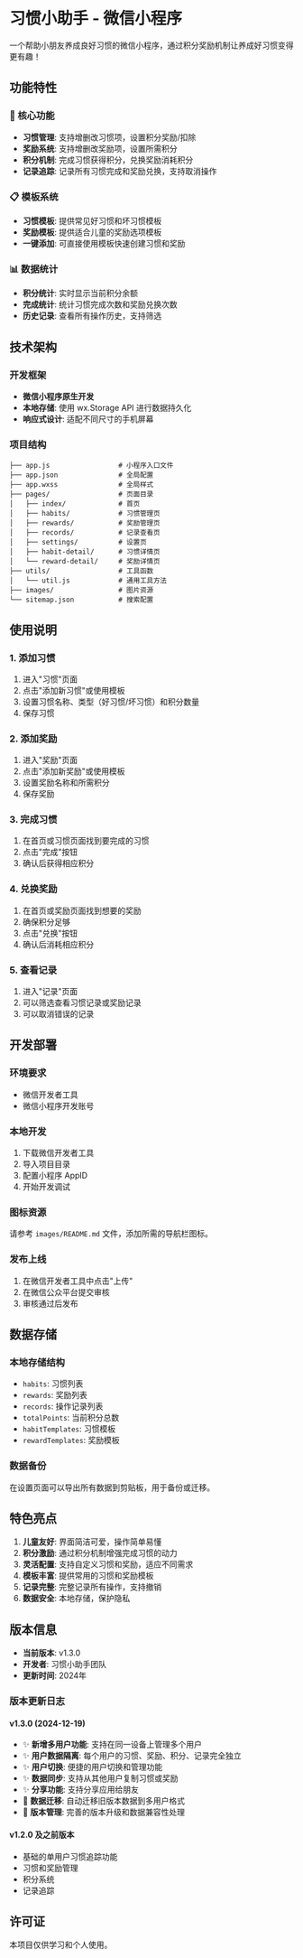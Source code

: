 # 习惯小助手 - 微信小程序

一个帮助小朋友养成良好习惯的微信小程序，通过积分奖励机制让养成好习惯变得更有趣！

## 功能特性

### 🎯 核心功能
- **习惯管理**: 支持增删改习惯项，设置积分奖励/扣除
- **奖励系统**: 支持增删改奖励项，设置所需积分
- **积分机制**: 完成习惯获得积分，兑换奖励消耗积分
- **记录追踪**: 记录所有习惯完成和奖励兑换，支持取消操作

### 📋 模板系统
- **习惯模板**: 提供常见好习惯和坏习惯模板
- **奖励模板**: 提供适合儿童的奖励选项模板
- **一键添加**: 可直接使用模板快速创建习惯和奖励

### 📊 数据统计
- **积分统计**: 实时显示当前积分余额
- **完成统计**: 统计习惯完成次数和奖励兑换次数
- **历史记录**: 查看所有操作历史，支持筛选

## 技术架构

### 开发框架
- **微信小程序原生开发**
- **本地存储**: 使用 wx.Storage API 进行数据持久化
- **响应式设计**: 适配不同尺寸的手机屏幕

### 项目结构
```
├── app.js                 # 小程序入口文件
├── app.json               # 全局配置
├── app.wxss               # 全局样式
├── pages/                 # 页面目录
│   ├── index/             # 首页
│   ├── habits/            # 习惯管理页
│   ├── rewards/           # 奖励管理页
│   ├── records/           # 记录查看页
│   ├── settings/          # 设置页
│   ├── habit-detail/      # 习惯详情页
│   └── reward-detail/     # 奖励详情页
├── utils/                 # 工具函数
│   └── util.js            # 通用工具方法
├── images/                # 图片资源
└── sitemap.json           # 搜索配置
```

## 使用说明

### 1. 添加习惯
1. 进入"习惯"页面
2. 点击"添加新习惯"或使用模板
3. 设置习惯名称、类型（好习惯/坏习惯）和积分数量
4. 保存习惯

### 2. 添加奖励
1. 进入"奖励"页面  
2. 点击"添加新奖励"或使用模板
3. 设置奖励名称和所需积分
4. 保存奖励

### 3. 完成习惯
1. 在首页或习惯页面找到要完成的习惯
2. 点击"完成"按钮
3. 确认后获得相应积分

### 4. 兑换奖励
1. 在首页或奖励页面找到想要的奖励
2. 确保积分足够
3. 点击"兑换"按钮
4. 确认后消耗相应积分

### 5. 查看记录
1. 进入"记录"页面
2. 可以筛选查看习惯记录或奖励记录
3. 可以取消错误的记录

## 开发部署

### 环境要求
- 微信开发者工具
- 微信小程序开发账号

### 本地开发
1. 下载微信开发者工具
2. 导入项目目录
3. 配置小程序 AppID
4. 开始开发调试

### 图标资源
请参考 `images/README.md` 文件，添加所需的导航栏图标。

### 发布上线
1. 在微信开发者工具中点击"上传"
2. 在微信公众平台提交审核
3. 审核通过后发布

## 数据存储

### 本地存储结构
- `habits`: 习惯列表
- `rewards`: 奖励列表  
- `records`: 操作记录列表
- `totalPoints`: 当前积分总数
- `habitTemplates`: 习惯模板
- `rewardTemplates`: 奖励模板

### 数据备份
在设置页面可以导出所有数据到剪贴板，用于备份或迁移。

## 特色亮点

1. **儿童友好**: 界面简洁可爱，操作简单易懂
2. **积分激励**: 通过积分机制增强完成习惯的动力
3. **灵活配置**: 支持自定义习惯和奖励，适应不同需求
4. **模板丰富**: 提供常用的习惯和奖励模板
5. **记录完整**: 完整记录所有操作，支持撤销
6. **数据安全**: 本地存储，保护隐私

## 版本信息

- **当前版本**: v1.3.0
- **开发者**: 习惯小助手团队
- **更新时间**: 2024年

### 版本更新日志

#### v1.3.0 (2024-12-19)
- ✨ **新增多用户功能**: 支持在同一设备上管理多个用户
- ✨ **用户数据隔离**: 每个用户的习惯、奖励、积分、记录完全独立
- ✨ **用户切换**: 便捷的用户切换和管理功能
- ✨ **数据同步**: 支持从其他用户复制习惯或奖励
- ✨ **分享功能**: 支持分享应用给朋友
- 🔧 **数据迁移**: 自动迁移旧版本数据到多用户格式
- 🔧 **版本管理**: 完善的版本升级和数据兼容性处理

#### v1.2.0 及之前版本
- 基础的单用户习惯追踪功能
- 习惯和奖励管理
- 积分系统
- 记录追踪

## 许可证

本项目仅供学习和个人使用。
